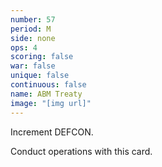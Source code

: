 ```yaml
---
number: 57
period: M
side: none
ops: 4
scoring: false
war: false
unique: false
continuous: false
name: ABM Treaty
image: "[img url]"
---
```

Increment DEFCON.

Conduct operations with this card.
